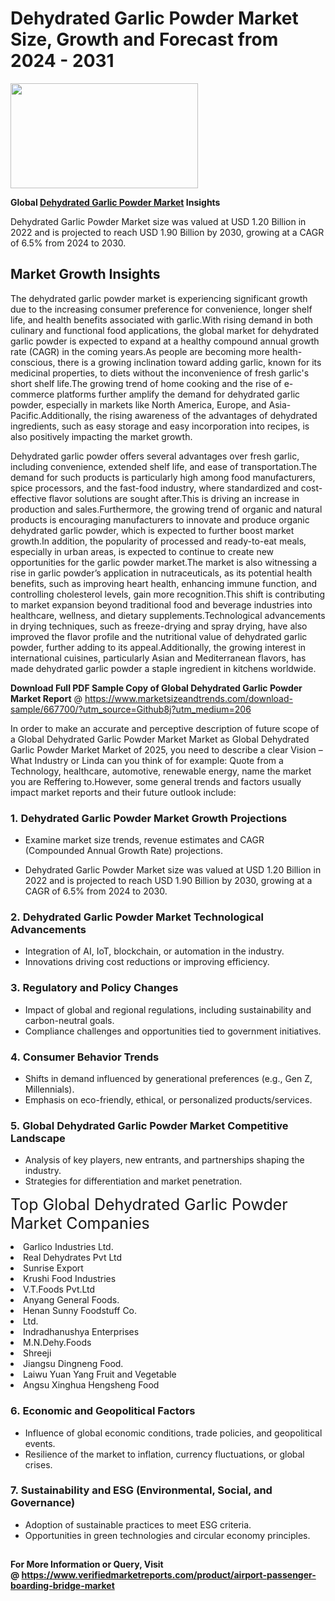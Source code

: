 <H1>Dehydrated Garlic Powder Market Size, Growth and Forecast from 2024 - 2031</H1><img class="aligncenter size-medium wp-image-584254" src="https://thirdeyenews.in/wp-content/uploads/2024/09/Global-Market-Research-300x168.jpeg" alt="" width="300" height="168" /><p><strong>Global&nbsp;<a href="https://www.marketsizeandtrends.com/download-sample/667700/?utm_source=Github8j?utm_medium=206">Dehydrated Garlic Powder Market</a> Insights</strong></p><p>Dehydrated Garlic Powder Market size was valued at USD 1.20 Billion in 2022 and is projected to reach USD 1.90 Billion by 2030, growing at a CAGR of 6.5% from 2024 to 2030.</p><p><h2>Market Growth Insights</h2> <p>The dehydrated garlic powder market is experiencing significant growth due to the increasing consumer preference for convenience, longer shelf life, and health benefits associated with garlic.With rising demand in both culinary and functional food applications, the global market for dehydrated garlic powder is expected to expand at a healthy compound annual growth rate (CAGR) in the coming years.As people are becoming more health-conscious, there is a growing inclination toward adding garlic, known for its medicinal properties, to diets without the inconvenience of fresh garlic's short shelf life.The growing trend of home cooking and the rise of e-commerce platforms further amplify the demand for dehydrated garlic powder, especially in markets like North America, Europe, and Asia-Pacific.Additionally, the rising awareness of the advantages of dehydrated ingredients, such as easy storage and easy incorporation into recipes, is also positively impacting the market growth.</p> <p>Dehydrated garlic powder offers several advantages over fresh garlic, including convenience, extended shelf life, and ease of transportation.The demand for such products is particularly high among food manufacturers, spice processors, and the fast-food industry, where standardized and cost-effective flavor solutions are sought after.This is driving an increase in production and sales.Furthermore, the growing trend of organic and natural products is encouraging manufacturers to innovate and produce organic dehydrated garlic powder, which is expected to further boost market growth.In addition, the popularity of processed and ready-to-eat meals, especially in urban areas, is expected to continue to create new opportunities for the garlic powder market.The market is also witnessing a rise in garlic powder’s application in nutraceuticals, as its potential health benefits, such as improving heart health, enhancing immune function, and controlling cholesterol levels, gain more recognition.This shift is contributing to market expansion beyond traditional food and beverage industries into healthcare, wellness, and dietary supplements.Technological advancements in drying techniques, such as freeze-drying and spray drying, have also improved the flavor profile and the nutritional value of dehydrated garlic powder, further adding to its appeal.Additionally, the growing interest in international cuisines, particularly Asian and Mediterranean flavors, has made dehydrated garlic powder a staple ingredient in kitchens worldwide.</p> <p><span class=""><strong>Download Full PDF Sample Copy of Global Dehydrated Garlic Powder Market Report</strong> @ <a href="https://www.marketsizeandtrends.com/download-sample/667700/?utm_source=Github8j?utm_medium=206" target="_blank">https://www.marketsizeandtrends.com/download-sample/667700/?utm_source=Github8j?utm_medium=206</a></span></p><p>In order to make an accurate and perceptive description of future scope of a Global&nbsp;Dehydrated Garlic Powder Market Market as Global&nbsp;Dehydrated Garlic Powder Market Market of 2025, you need to describe a clear Vision &ndash; What Industry or Linda can you think of for example: Quote from a Technology, healthcare, automotive, renewable energy, name the market you are Reffering to.However, some general trends and factors usually impact market reports and their future outlook include:</p><h3>1.&nbsp;<strong>Dehydrated Garlic Powder Market Growth Projections</strong></h3><ul><li>Examine market size trends, revenue estimates and CAGR (Compounded Annual Growth Rate) projections.</li><li><p>Dehydrated Garlic Powder Market size was valued at USD 1.20 Billion in 2022 and is projected to reach USD 1.90 Billion by 2030, growing at a CAGR of 6.5% from 2024 to 2030.</p></li></ul><h3>2.&nbsp;<strong>Dehydrated Garlic Powder Market Technological Advancements</strong></h3><ul><li>Integration of AI, IoT, blockchain, or automation in the industry.</li><li>Innovations driving cost reductions or improving efficiency.</li></ul><h3>3.&nbsp;<strong>Regulatory and Policy Changes</strong></h3><ul><li>Impact of global and regional regulations, including sustainability and carbon-neutral goals.</li><li>Compliance challenges and opportunities tied to government initiatives.</li></ul><h3>4.&nbsp;<strong>Consumer Behavior Trends</strong></h3><ul><li>Shifts in demand influenced by generational preferences (e.g., Gen Z, Millennials).</li><li>Emphasis on eco-friendly, ethical, or personalized products/services.</li></ul><h3>5.&nbsp;<strong>Global Dehydrated Garlic Powder Market Competitive Landscape</strong></h3><ul><li>Analysis of key players, new entrants, and partnerships shaping the industry.</li><li>Strategies for differentiation and market penetration.</li></ul><p data-pm-slice="1 1 []"><span style="color: inherit; font-family: inherit; font-size: 25px;">Top Global Dehydrated Garlic Powder Market Companies</span></p><div class="" data-test-id=""><p><li>Garlico Industries Ltd.</li><li> Real Dehydrates Pvt Ltd</li><li> Sunrise Export</li><li> Krushi Food Industries</li><li> V.T.Foods Pvt.Ltd</li><li> Anyang General Foods.</li><li> Henan Sunny Foodstuff Co.</li><li>Ltd.</li><li> Indradhanushya Enterprises</li><li> M.N.Dehy.Foods</li><li> Shreeji</li><li> Jiangsu Dingneng Food.</li><li> Laiwu Yuan Yang Fruit and Vegetable</li><li> Angsu Xinghua Hengsheng Food</li></p></div><h3>6.&nbsp;<strong>Economic and Geopolitical Factors</strong></h3><ul><li>Influence of global economic conditions, trade policies, and geopolitical events.</li><li>Resilience of the market to inflation, currency fluctuations, or global crises.</li></ul><h3>7.&nbsp;<strong>Sustainability and ESG (Environmental, Social, and Governance)</strong></h3><ul><li>Adoption of sustainable practices to meet ESG criteria.</li><li>Opportunities in green technologies and circular economy principles.</li></ul><h2><strong style="font-size: 14px;">For More Information or Query, Visit @&nbsp;</strong><a style="background-color: #ffffff; font-size: 14px;" href="https://www.marketsizeandtrends.com/report/dehydrated-garlic-powder-market/" target="_blank">https://www.verifiedmarketreports.com/product/airport-passenger-boarding-bridge-market</a></h2>